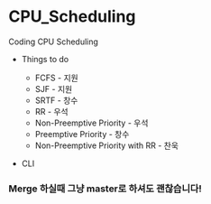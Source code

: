 # CPU_Scheduling
Coding CPU Scheduling

* Things to do
  * FCFS  - 지원
  * SJF  -  지원
  * SRTF - 창수
  * RR  - 우석
  * Non-Preemptive Priority  - 우석
  * Preemptive Priority  - 창수
  * Non-Preemptive Priority with RR - 찬욱

* CLI

### Merge 하실때 그냥 master로 하셔도 괜찮습니다!
